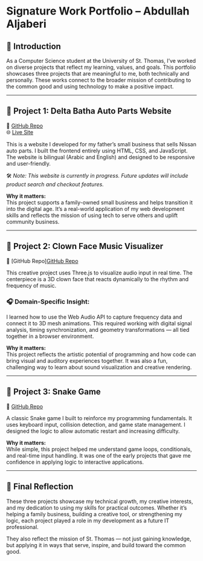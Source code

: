 # Signature Work Portfolio – Abdullah Aljaberi

## 🔰 Introduction

As a Computer Science student at the University of St. Thomas, I’ve worked on diverse projects that reflect my learning, values, and goals. This portfolio showcases three projects that are meaningful to me, both technically and personally. These works connect to the broader mission of contributing to the common good and using technology to make a positive impact.

---

## 💼 Project 1: Delta Batha Auto Parts Website  
🔗 [GitHub Repo](https://github.com/AbdullahAljaberi/asajabi.github.io)  
🌐 [Live Site](https://abdullahaljaberi.github.io/DBP/)

This is a website I developed for my father’s small business that sells Nissan auto parts. I built the frontend entirely using HTML, CSS, and JavaScript. The website is bilingual (Arabic and English) and designed to be responsive and user-friendly.

🛠️ *Note: This website is currently in progress. Future updates will include product search and checkout features.*

**Why it matters:**  
This project supports a family-owned small business and helps transition it into the digital age. It’s a real-world application of my web development skills and reflects the mission of using tech to serve others and uplift community business.

---

## 🎨 Project 2: Clown Face Music Visualizer  
🔗 [GitHub Repo][GitHub Repo](https://github.com/AbdullahAljaberi/music-visualizer)


This creative project uses Three.js to visualize audio input in real time. The centerpiece is a 3D clown face that reacts dynamically to the rhythm and frequency of music.

### 🎧 Domain-Specific Insight:
I learned how to use the Web Audio API to capture frequency data and connect it to 3D mesh animations. This required working with digital signal analysis, timing synchronization, and geometry transformations — all tied together in a browser environment.

**Why it matters:**  
This project reflects the artistic potential of programming and how code can bring visual and auditory experiences together. It was also a fun, challenging way to learn about sound visualization and creative rendering.

---

## 🐍 Project 3: Snake Game  
🔗 [GitHub Repo](https://github.com/AbdullahAljaberi/snake)

A classic Snake game I built to reinforce my programming fundamentals. It uses keyboard input, collision detection, and game state management. I designed the logic to allow automatic restart and increasing difficulty.

**Why it matters:**  
While simple, this project helped me understand game loops, conditionals, and real-time input handling. It was one of the early projects that gave me confidence in applying logic to interactive applications.

---

## 🧠 Final Reflection

These three projects showcase my technical growth, my creative interests, and my dedication to using my skills for practical outcomes. Whether it’s helping a family business, building a creative tool, or strengthening my logic, each project played a role in my development as a future IT professional.

They also reflect the mission of St. Thomas — not just gaining knowledge, but applying it in ways that serve, inspire, and build toward the common good.

